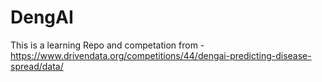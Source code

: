 # DengAI

This is a learning Repo and competation from - https://www.drivendata.org/competitions/44/dengai-predicting-disease-spread/data/

